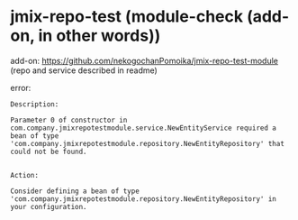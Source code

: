 # jmix-repo-test (module-check (add-on, in other words))

add-on: https://github.com/nekogochanPomoika/jmix-repo-test-module (repo and service described in readme)

error:
```lang=java
Description:

Parameter 0 of constructor in com.company.jmixrepotestmodule.service.NewEntityService required a bean of type 'com.company.jmixrepotestmodule.repository.NewEntityRepository' that could not be found.


Action:

Consider defining a bean of type 'com.company.jmixrepotestmodule.repository.NewEntityRepository' in your configuration.
```
